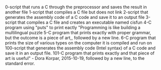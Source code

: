 0-script that runs a C through the preprocessor and saves the result in another file
1-script that compiles a C file but does not link
2-script that generates the assembly code of a C code and save it to an output file
3-script that compiles a C file and creates an executable named cisfun
4-C program using "puts" to print eactly "Programming is like building a multilingual puzzle
5-C program that prints exactly with proper grammar, but the outcome is a piece of art,, followed by a new line.
6-C program that prints the size of various types on the computer it is compiled and run on
100-script that generates the assembly code (Intel syntax) of a C code and save it in an output file.
101-C program that prints exactly and that piece of art is useful" - Dora Korpar, 2015-10-19, followed by a new line, to the standard error.
